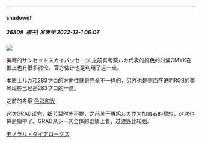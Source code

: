 

*****

####  shadowof  
##### 2680#         楼主| 发表于 2022-12-1 06:07

<img src="https://i.imgur.com/q6qEKKh.png" referrerpolicy="no-referrer">

美琴的サンセットスカイパッセージ,之前有考察ルカ代表的颜色的时候CMYK在推上也有很多讨论，官方估计也是利用了这一点。

本质上ルカ和283プロ的方向性就是完全不一样的，另外也是侧面在说明RGB的美琴现在已经是283プロ的一员。

之前的考察
[色彩和光](https://bbs.saraba1st.com/2b/forum.php?mod=redirect&amp;goto=findpost&amp;ptid=1577595&amp;pid=54028295)

这次GRAD读完，细节暂时先不提，之前关于斑鸠ルカ作为加害者的预想，这次也算是猜中了。GRAD从シーズ全体的剧情上看，过渡感比较强。

[モノラル・ダイアローグス](https://bbs.saraba1st.com/2b/forum.php?mod=viewthread&amp;tid=1577595&amp;page=88#pid56408531)

